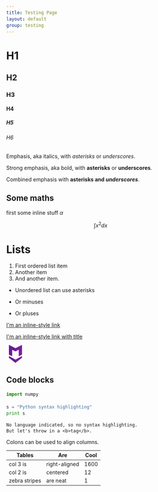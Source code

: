 ```yaml
---
title: Testing Page
layout: default
group: testing
---
```


# H1

## H2

### H3

#### H4

##### H5

###### H6


Emphasis, aka italics, with *asterisks* or _underscores_.

Strong emphasis, aka bold, with **asterisks** or __underscores__.

Combined emphasis with **asterisks and _underscores_**.


## Some maths

first some inline stuff $\alpha$

$$ \int x^2 dx $$

# Lists

1. First ordered list item
2. Another item
4. And another item.

* Unordered list can use asterisks
- Or minuses
+ Or pluses

[I'm an inline-style link](https://www.google.com)

[I'm an inline-style link with title](https://www.google.com "Google's Homepage")


![alt text](https://github.com/adam-p/markdown-here/raw/master/src/common/images/icon48.png "Logo Title Text 1")

## Code blocks

 
```python
import numpy

s = "Python syntax highlighting"
print s
```
 
```
No language indicated, so no syntax highlighting. 
But let's throw in a <b>tag</b>.
```

Colons can be used to align columns.

| Tables        | Are           | Cool  |
| ------------- | ------------- | ----- |
| col 3 is      | right-aligned | 1600  |
| col 2 is      | centered      |   12  |
| zebra stripes | are neat      |    1  |


